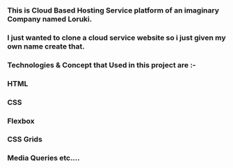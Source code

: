 ### This is Cloud Based Hosting Service platform of an imaginary Company named Loruki.

### I just wanted to clone a cloud service website so i just given my own name create that.

### Technologies & Concept that Used in this project are :-

### HTML

### CSS

### Flexbox

### CSS Grids

### Media Queries etc....
